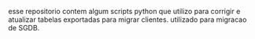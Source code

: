esse repositorio contem algum scripts python que utilizo para corrigir e atualizar tabelas exportadas para migrar clientes.
utilizado para migracao de SGDB.